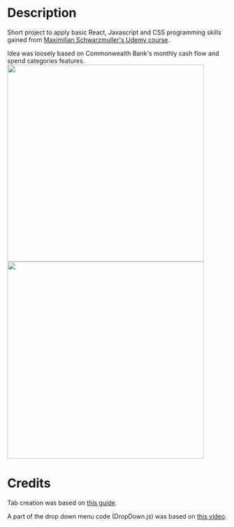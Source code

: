 # Description
Short project to apply basic React, Javascript and CSS programming skills gained from [Maximilian Schwarzmuller's Udemy course](https://www.udemy.com/course/react-the-complete-guide-incl-redux/).

Idea was loosely based on Commonwealth Bank's monthly cash flow and spend categories features. 
<img src="https://www.commbank.com.au/content/dam/commbank-assets/digital-banking/2019-03/01-Cash-flow-view.jpg" height="450">
<img src="https://www.commbank.com.au/content/dam/commbank-assets/digital-banking/2019-03/01-Cash-flow-view.jpg" height="450">

# Credits
Tab creation was based on [this guide](https://blog.logrocket.com/how-to-build-tab-component-react/).

A part of the drop down menu code (DropDown.js) was based on [this video](https://www.youtube.com/watch?v=IF6k0uZuypA).
